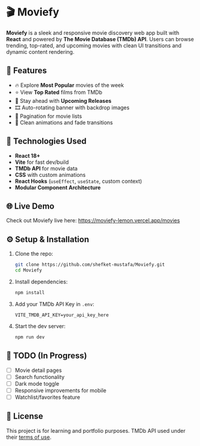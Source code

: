 # 🎬 Moviefy

**Moviefy** is a sleek and responsive movie discovery web app built with **React** and powered by **The Movie Database (TMDb) API**. Users can browse trending, top-rated, and upcoming movies with clean UI transitions and dynamic content rendering.

## 🧩 Features

- 🔥 Explore **Most Popular** movies of the week  
- ⭐ View **Top Rated** films from TMDb  
- 📆 Stay ahead with **Upcoming Releases**  
- 🎞 Auto-rotating banner with backdrop images  
- 🧭 Pagination for movie lists  
- 🎨 Clean animations and fade transitions  

## 🚀 Technologies Used

- **React 18+**  
- **Vite** for fast dev/build  
- **TMDb API** for movie data  
- **CSS** with custom animations  
- **React Hooks** (`useEffect`, `useState`, custom context)  
- **Modular Component Architecture**  

## 🌐 Live Demo

Check out Moviefy live here: https://moviefy-lemon.vercel.app/movies

## ⚙️ Setup & Installation

1. Clone the repo:
   ```bash
   git clone https://github.com/shefket-mustafa/Moviefy.git
   cd Moviefy
   ```

2. Install dependencies:
   ```bash
   npm install
   ```

3. Add your TMDb API Key in `.env`:
   ```
   VITE_TMDB_API_KEY=your_api_key_here
   ```

4. Start the dev server:
   ```bash
   npm run dev
   ```

## 📝 TODO (In Progress)

- [ ] Movie detail pages  
- [ ] Search functionality  
- [ ] Dark mode toggle  
- [ ] Responsive improvements for mobile  
- [ ] Watchlist/favorites feature  

## 📄 License

This project is for learning and portfolio purposes. TMDb API used under their [terms of use](https://www.themoviedb.org/documentation/api/terms-of-use).
